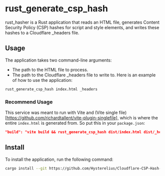 # rust_generate_csp_hash
rust_hasher is a Rust application that reads an HTML file, generates Content Security Policy (CSP) hashes for script and style elements, and writes these hashes to a Cloudflare _headers file.

## Usage
The application takes two command-line arguments:

* The path to the HTML file to process.
* The path to the Cloudflare _headers file to write to.
Here is an example of how to use the application:
```bash
rust_generate_csp_hash index.html _headers
```

### Recommend Usage
This service was meant to run with Vite and (Vite single file)[https://github.com/richardtallent/vite-plugin-singlefile], which is where the entire `index.html` is generated from. So put this in your `package.json`:
```json
"build": "vite build && rust_generate_csp_hash dist/index.html dist/_headers
```

## Install
To install the application, run the following command:
```bash
cargo install --git https://github.com/Hysterelius/Cloudflare-CSP-Hash-Gen
```
